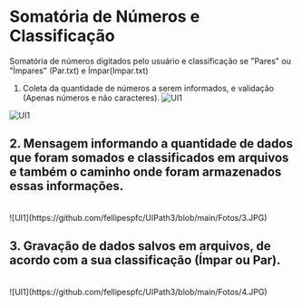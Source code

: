 # Somatória de Números e Classificação
Somatória de números digitados pelo usuário e classificação se "Pares" ou "Ìmpares" (Par.txt) e Ímpar(Impar.txt)


1. Coleta da quantidade de números a serem informados, e validação (Apenas números e não caracteres).
![UI1](https://github.com/fellipespfc/UIPath3/blob/main/Fotos/1.JPG)


![UI1](https://github.com/fellipespfc/UIPath3/blob/main/Fotos/2.JPG)


<h2>2. Mensagem informando a quantidade de dados que foram somados e classificados em arquivos e também o caminho onde foram armazenados essas informações.</h2><br>
![UI1](https://github.com/fellipespfc/UIPath3/blob/main/Fotos/3.JPG)


<h2>3. Gravação de dados salvos em arquivos, de acordo com a sua classificação (Ímpar ou Par).</h2><br>
![UI1](https://github.com/fellipespfc/UIPath3/blob/main/Fotos/4.JPG)
